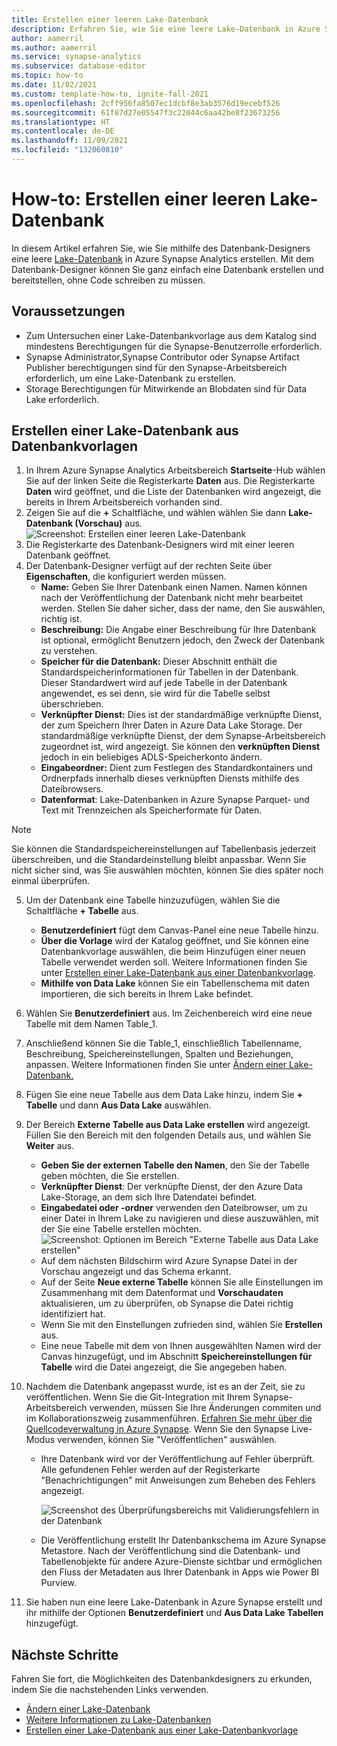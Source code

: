 ```yaml
---
title: Erstellen einer leeren Lake-Datenbank
description: Erfahren Sie, wie Sie eine leere Lake-Datenbank in Azure Synapse Analytics erstellen, die problemlos hinzugefügt werden kann.
author: aamerril
ms.author: aamerril
ms.service: synapse-analytics
ms.subservice: database-editor
ms.topic: how-to
ms.date: 11/02/2021
ms.custom: template-how-to, ignite-fall-2021
ms.openlocfilehash: 2cff956fa8507ec1dcbf8e3ab3576d19ecebf526
ms.sourcegitcommit: 61f87d27e05547f3c22044c6aa42be8f23673256
ms.translationtype: HT
ms.contentlocale: de-DE
ms.lasthandoff: 11/09/2021
ms.locfileid: "132060810"
---
```

# <a name="how-to-create-an-empty-lake-database"></a>How-to: Erstellen einer leeren Lake-Datenbank

In diesem Artikel erfahren Sie, wie Sie mithilfe des Datenbank-Designers eine leere [Lake-Datenbank](./concepts-lake-database.md) in Azure Synapse Analytics erstellen. Mit dem Datenbank-Designer können Sie ganz einfach eine Datenbank erstellen und bereitstellen, ohne Code schreiben zu müssen. 

## <a name="prerequisites"></a>Voraussetzungen

- Zum Untersuchen einer Lake-Datenbankvorlage aus dem Katalog sind mindestens Berechtigungen für die Synapse-Benutzerrolle erforderlich.
- Synapse Administrator,Synapse Contributor oder Synapse Artifact Publisher berechtigungen sind für den Synapse-Arbeitsbereich erforderlich, um eine Lake-Datenbank zu erstellen.
- Storage Berechtigungen für Mitwirkende an Blobdaten sind für Data Lake erforderlich.

## <a name="create-lake-database-from-database-template"></a>Erstellen einer Lake-Datenbank aus Datenbankvorlagen
1. In Ihrem Azure Synapse Analytics Arbeitsbereich **Startseite**-Hub wählen Sie auf der linken Seite die Registerkarte **Daten** aus. Die Registerkarte **Daten** wird geöffnet, und die Liste der Datenbanken wird angezeigt, die bereits in Ihrem Arbeitsbereich vorhanden sind.
2. Zeigen Sie auf die **+** Schaltfläche, und wählen wählen Sie dann **Lake-Datenbank (Vorschau)** aus.
![Screenshot: Erstellen einer leeren Lake-Datenbank](./media/create-empty-lake-database/create-empty-lakedb.png)
3. Die Registerkarte des Datenbank-Designers wird mit einer leeren Datenbank geöffnet.
4. Der Datenbank-Designer verfügt auf der rechten Seite über **Eigenschaften**, die konfiguriert werden müssen.
    - **Name:** Geben Sie Ihrer Datenbank einen Namen. Namen können nach der Veröffentlichung der Datenbank nicht mehr bearbeitet werden. Stellen Sie daher sicher, dass der name, den Sie auswählen, richtig ist.
    - **Beschreibung:** Die Angabe einer Beschreibung für Ihre Datenbank ist optional, ermöglicht Benutzern jedoch, den Zweck der Datenbank zu verstehen.
    - **Speicher für die Datenbank:** Dieser Abschnitt enthält die Standardspeicherinformationen für Tabellen in der Datenbank. Dieser Standardwert wird auf jede Tabelle in der Datenbank angewendet, es sei denn, sie wird für die Tabelle selbst überschrieben.
    - **Verknüpfter Dienst:** Dies ist der standardmäßige verknüpfte Dienst, der zum Speichern Ihrer Daten in Azure Data Lake Storage.  Der standardmäßige verknüpfte Dienst, der dem Synapse-Arbeitsbereich zugeordnet ist, wird angezeigt. Sie können den **verknüpften Dienst** jedoch in ein beliebiges ADLS-Speicherkonto ändern. 
    - **Eingabeordner:** Dient zum Festlegen des Standardkontainers und Ordnerpfads innerhalb dieses verknüpften Diensts mithilfe des Dateibrowsers.
    - **Datenformat**: Lake-Datenbanken in Azure Synapse Parquet- und Text mit Trennzeichen als Speicherformate für Daten.

> [!NOTE]
> Sie können die Standardspeichereinstellungen auf Tabellenbasis jederzeit überschreiben, und die Standardeinstellung bleibt anpassbar. Wenn Sie nicht sicher sind, was Sie auswählen möchten, können Sie dies später noch einmal überprüfen.
 
5. Um der Datenbank eine Tabelle hinzuzufügen, wählen Sie die Schaltfläche **+ Tabelle** aus. 
    - **Benutzerdefiniert** fügt dem Canvas-Panel eine neue Tabelle hinzu.
    - **Über die Vorlage** wird der Katalog geöffnet, und Sie können eine Datenbankvorlage auswählen, die beim Hinzufügen einer neuen Tabelle verwendet werden soll. Weitere Informationen finden Sie unter [Erstellen einer Lake-Datenbank aus einer Datenbankvorlage](./create-lake-database-from-lake-database-templates.md).
    - **Mithilfe von Data Lake** können Sie ein Tabellenschema mit daten importieren, die sich bereits in Ihrem Lake befindet.
6. Wählen Sie **Benutzerdefiniert** aus. Im Zeichenbereich wird eine neue Tabelle mit dem Namen Table_1.
7. Anschließend können Sie die Table_1, einschließlich Tabellenname, Beschreibung, Speichereinstellungen, Spalten und Beziehungen, anpassen. Weitere Informationen finden Sie unter [Ändern einer Lake-Datenbank.](./modify-lake-database.md)
8. Fügen Sie eine neue Tabelle aus dem Data Lake hinzu, indem Sie **+ Tabelle** und dann **Aus Data Lake** auswählen.
9. Der Bereich **Externe Tabelle aus Data Lake erstellen** wird angezeigt. Füllen Sie den Bereich mit den folgenden Details aus, und wählen Sie **Weiter** aus.
    - **Geben Sie der externen Tabelle den Namen**, den Sie der Tabelle geben möchten, die Sie erstellen.
    - **Verknüpfter Dienst**: Der verknüpfte Dienst, der den Azure Data Lake-Storage, an dem sich Ihre Datendatei befindet.
    - **Eingabedatei oder -ordner** verwenden den Dateibrowser, um zu einer Datei in Ihrem Lake zu navigieren und diese auszuwählen, mit der Sie eine Tabelle erstellen möchten.
![Screenshot: Optionen im Bereich "Externe Tabelle aus Data Lake erstellen"](./media/create-empty-lake-database/create-from-lake.png)
    - Auf dem nächsten Bildschirm wird Azure Synapse Datei in der Vorschau angezeigt und das Schema erkannt.
    - Auf der Seite **Neue externe Tabelle** können Sie alle Einstellungen im Zusammenhang mit dem Datenformat und **Vorschaudaten** aktualisieren, um zu überprüfen, ob Synapse die Datei richtig identifiziert hat.
    - Wenn Sie mit den Einstellungen zufrieden sind, wählen Sie **Erstellen** aus.
    - Eine neue Tabelle mit dem von Ihnen ausgewählten Namen wird der Canvas hinzugefügt, und im Abschnitt **Speichereinstellungen für Tabelle** wird die Datei angezeigt, die Sie angegeben haben.
    
10. Nachdem die Datenbank angepasst wurde, ist es an der Zeit, sie zu veröffentlichen. Wenn Sie die Git-Integration mit Ihrem Synapse-Arbeitsbereich verwenden, müssen Sie Ihre Änderungen commiten und im Kollaborationszweig zusammenführen. [Erfahren Sie mehr über die Quellcodeverwaltung in Azure Synapse](././cicd/../../cicd/source-control.md). Wenn Sie den Synapse Live-Modus verwenden, können Sie "Veröffentlichen" auswählen.
    - Ihre Datenbank wird vor der Veröffentlichung auf Fehler überprüft. Alle gefundenen Fehler werden auf der Registerkarte "Benachrichtigungen" mit Anweisungen zum Beheben des Fehlers angezeigt.
    
       ![Screenshot des Überprüfungsbereichs mit Validierungsfehlern in der Datenbank](./media/create-empty-lake-database/validation-error.png)
    - Die Veröffentlichung erstellt Ihr Datenbankschema im Azure Synapse Metastore. Nach der Veröffentlichung sind die Datenbank- und Tabellenobjekte für andere Azure-Dienste sichtbar und ermöglichen den Fluss der Metadaten aus Ihrer Datenbank in Apps wie Power BI Purview.

11. Sie haben nun eine leere Lake-Datenbank in Azure Synapse erstellt und ihr mithilfe der Optionen **Benutzerdefiniert** und **Aus Data Lake Tabellen** hinzugefügt.

## <a name="next-steps"></a>Nächste Schritte

Fahren Sie fort, die Möglichkeiten des Datenbankdesigners zu erkunden, indem Sie die nachstehenden Links verwenden. 
- [Ändern einer Lake-Datenbank](./modify-lake-database.md)
- [Weitere Informationen zu Lake-Datenbanken](./concepts-lake-database.md)
- [Erstellen einer Lake-Datenbank aus einer Lake-Datenbankvorlage](./create-lake-database-from-lake-database-templates.md)
